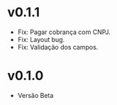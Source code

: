 # v0.1.1

* Fix: Pagar cobrança com CNPJ.
* Fix: Layout bug.
* Fix: Validação dos campos.


# v0.1.0

* Versão Beta